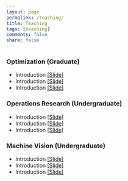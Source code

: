 ```yaml
---
layout: page
permalink: /teaching/
title: Teaching
tags: [teaching]
comments: false
share: false
---
```



 
### Optimization (Graduate)
* Introduction  <a href="../group/2024-Yu.pdf" class="textlink" target="_blank">[Slide]</a>
* Introduction  <a href="../group/2024-Yu.pdf" class="textlink" target="_blank">[Slide]</a>
* Introduction  <a href="../group/2024-Yu.pdf" class="textlink" target="_blank">[Slide]</a>



### Operations Research (Undergraduate)
* Introduction  <a href="../group/2024-Yu.pdf" class="textlink" target="_blank">[Slide]</a>
* Introduction  <a href="../group/2024-Yu.pdf" class="textlink" target="_blank">[Slide]</a>
* Introduction  <a href="../group/2024-Yu.pdf" class="textlink" target="_blank">[Slide]</a>


### Machine Vision (Undergraduate)
* Introduction  <a href="../group/2024-Yu.pdf" class="textlink" target="_blank">[Slide]</a>
* Introduction  <a href="../group/2024-Yu.pdf" class="textlink" target="_blank">[Slide]</a>
* Introduction  <a href="../group/2024-Yu.pdf" class="textlink" target="_blank">[Slide]</a>


  
